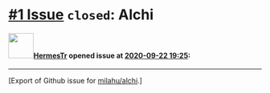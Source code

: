[\#1 Issue](https://github.com/milahu/alchi/issues/1) `closed`: Alchi
=====================================================================

#### <img src="https://avatars.githubusercontent.com/u/71729372?v=4" width="50">[HermesTr](https://github.com/HermesTr) opened issue at [2020-09-22 19:25](https://github.com/milahu/alchi/issues/1):

------------------------------------------------------------------------

\[Export of Github issue for
[milahu/alchi](https://github.com/milahu/alchi).\]
